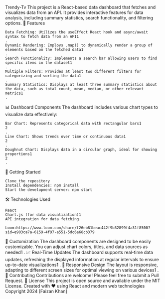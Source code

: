 Trendy-Tv
This project is a React-based data dashboard that fetches and visualizes data from an API. It provides interactive features for data analysis, including summary statistics, search functionality, and filtering options.
🎯 Features

    Data Fetching: Utilizes the useEffect React hook and async/await syntax to fetch data from an API1
    .
    Dynamic Rendering: Employs .map() to dynamically render a group of elements based on the fetched data1
    .
    Search Functionality: Implements a search bar allowing users to find specific items in the dataset1
    .
    Multiple Filters: Provides at least two different filters for categorizing and sorting the data1
    .
    Summary Statistics: Displays at least three summary statistics about the data, such as total count, mean, median, or other relevant metrics1
    .

📊 Dashboard Components
The dashboard includes various chart types to visualize data effectively:

    Bar Chart: Represents categorical data with rectangular bars1
    2
    .
    Line Chart: Shows trends over time or continuous data1
    2
    .
    Doughnut Chart: Displays data in a circular graph, ideal for showing proportions1
    2
    .

🚀 Getting Started

    Clone the repository
    Install dependencies: npm install
    Start the development server: npm start

🛠️ Technologies Used

    React
    Chart.js (for data visualization)1
    API integration for data fetching

    Loom:https://www.loom.com/share/f26eb81beac442f9b32899f4a31f8500?sid=e903ca7a-6159-4f97-a551-5dc6a68cb379

🔧 Customization
The dashboard components are designed to be easily customizable. You can adjust chart colors, titles, and data sources as needed1
.
📈 Real-Time Updates
The dashboard supports real-time data updates, refreshing the displayed information at regular intervals to ensure up-to-date visualizations1
.
🎨 Responsive Design
The layout is responsive, adapting to different screen sizes for optimal viewing on various devices1
.
🤝 Contributing
Contributions are welcome! Please feel free to submit a Pull Request.
📝 License
This project is open source and available under the MIT License. Created with ❤️ using React and modern web technologies
Copyright 2024 [Faizan Khan]
